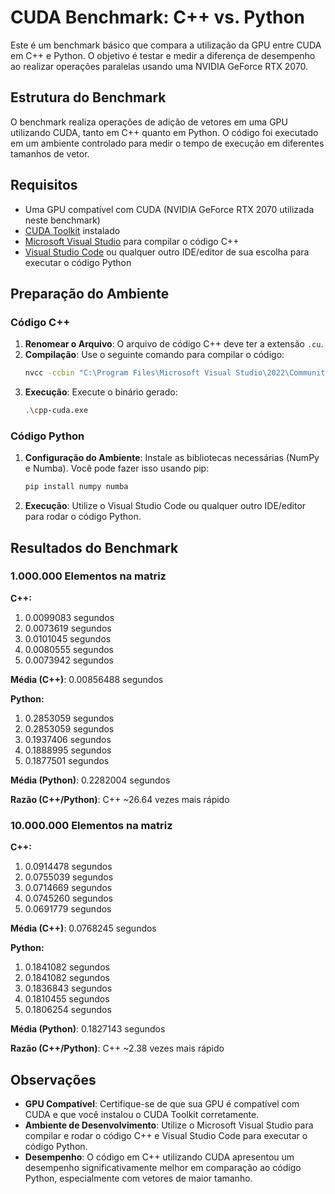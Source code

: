 
# CUDA Benchmark: C++ vs. Python

Este é um benchmark básico que compara a utilização da GPU entre CUDA em C++ e Python. O objetivo é testar e medir a diferença de desempenho ao realizar operações paralelas usando uma NVIDIA GeForce RTX 2070.

## Estrutura do Benchmark

O benchmark realiza operações de adição de vetores em uma GPU utilizando CUDA, tanto em C++ quanto em Python. O código foi executado em um ambiente controlado para medir o tempo de execução em diferentes tamanhos de vetor.

## Requisitos

- Uma GPU compatível com CUDA (NVIDIA GeForce RTX 2070 utilizada neste benchmark)
- [CUDA Toolkit](https://developer.nvidia.com/cuda-downloads) instalado
- [Microsoft Visual Studio](https://visualstudio.microsoft.com/) para compilar o código C++
- [Visual Studio Code](https://code.visualstudio.com/) ou qualquer outro IDE/editor de sua escolha para executar o código Python

## Preparação do Ambiente

### Código C++

1. **Renomear o Arquivo**: O arquivo de código C++ deve ter a extensão `.cu`.
2. **Compilação**: Use o seguinte comando para compilar o código:
   ```sh
   nvcc -ccbin "C:\Program Files\Microsoft Visual Studio\2022\Community\VC\Tools\MSVC\14.29.30133\bin\Hostx64\x64\cl.exe" -allow-unsupported-compiler -o cpp-cuda cpp-cuda.cu
   ```
3. **Execução**: Execute o binário gerado:
   ```sh
   .\cpp-cuda.exe
   ```

### Código Python

1. **Configuração do Ambiente**: Instale as bibliotecas necessárias (NumPy e Numba). Você pode fazer isso usando pip:
   ```sh
   pip install numpy numba
   ```
2. **Execução**: Utilize o Visual Studio Code ou qualquer outro IDE/editor para rodar o código Python.

## Resultados do Benchmark

### 1.000.000 Elementos na matriz

**C++:**
1. 0.0099083 segundos
2. 0.0073619 segundos
3. 0.0101045 segundos
4. 0.0080555 segundos
5. 0.0073942 segundos

**Média (C++)**: 0.00856488 segundos

**Python:**
1. 0.2853059 segundos
2. 0.2853059 segundos
3. 0.1937406 segundos
4. 0.1888995 segundos
5. 0.1877501 segundos

**Média (Python)**: 0.2282004 segundos

**Razão (C++/Python)**: C++ ~26.64 vezes mais rápido

### 10.000.000 Elementos na matriz

**C++:**
1. 0.0914478 segundos
2. 0.0755039 segundos
3. 0.0714669 segundos
4. 0.0745260 segundos
5. 0.0691779 segundos

**Média (C++)**: 0.0768245 segundos

**Python:**
1. 0.1841082 segundos
2. 0.1841082 segundos
3. 0.1836843 segundos
4. 0.1810455 segundos
5. 0.1806254 segundos

**Média (Python)**: 0.1827143 segundos

**Razão (C++/Python)**: C++ ~2.38 vezes mais rápido

## Observações

- **GPU Compatível**: Certifique-se de que sua GPU é compatível com CUDA e que você instalou o CUDA Toolkit corretamente.
- **Ambiente de Desenvolvimento**: Utilize o Microsoft Visual Studio para compilar e rodar o código C++ e Visual Studio Code para executar o código Python.
- **Desempenho**: O código em C++ utilizando CUDA apresentou um desempenho significativamente melhor em comparação ao código Python, especialmente com vetores de maior tamanho.
